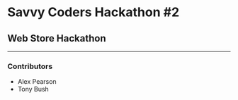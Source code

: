 # Savvy Coders Hackathon \#2
## Web Store Hackathon

---

### Contributors
+ Alex Pearson
+ Tony Bush
